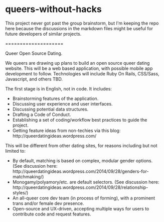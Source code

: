 queers-without-hacks
====================

<p>This project never got past the group brainstorm, but I'm keeping the repo here because the discussions in the markdown files might be useful for future developers of similar projects.</p>

====================

Queer Open Source Dating. 

<p>We queers are drawing up plans to build an open source queer dating website. This will be a web based application, with possible mobile app development to follow.  Technologies will include Ruby On Rails, CSS/Sass, Javascript, and others TBD.</p> 

<p>The first stage is in English, not in code.  It includes:</p>
<ul>
  <li>Brainstorming features of the application.</li>
  <li>Discussing user experience and user interfaces.</li>
  <li>Discussing potential data structures.</li>  
  <li>Drafting a Code of Conduct.</li>
  <li>Establishing a set of coding/workflow best practices to guide the project.</li>
  <li>Getting feature ideas from non-techies via this blog: http://queerdatingideas.wordpress.com/</li>
</ul>

<p>This will be different from other dating sites, for reasons including but not limited to:</p>
<ul>
  <li>By default, matching is based on complex, modular gender options. (See discussion here: http://queerdatingideas.wordpress.com/2014/09/28/genders-for-matchmaking/)</li>
  <li>Monogamy/polyamory/etc. are default selectors. (See discussion here: http://queerdatingideas.wordpress.com/2014/09/28/relationship-styles/)</li>
  <li>An all-queer core dev team (in process of forming), with a prominent trans and/or female dev presence.</li>
  <li>Open-source and UX-driven, accepting multiple ways for users to contribute code and request features.</li>
</ul>
